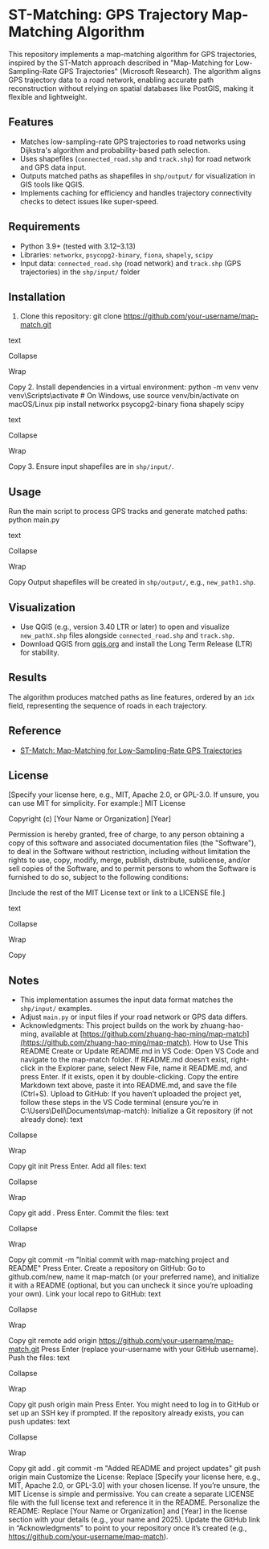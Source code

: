 # ST-Matching: GPS Trajectory Map-Matching Algorithm

This repository implements a map-matching algorithm for GPS trajectories, inspired by the ST-Match approach described in "Map-Matching for Low-Sampling-Rate GPS Trajectories" (Microsoft Research). The algorithm aligns GPS trajectory data to a road network, enabling accurate path reconstruction without relying on spatial databases like PostGIS, making it flexible and lightweight.

## Features
- Matches low-sampling-rate GPS trajectories to road networks using Dijkstra's algorithm and probability-based path selection.
- Uses shapefiles (`connected_road.shp` and `track.shp`) for road network and GPS data input.
- Outputs matched paths as shapefiles in `shp/output/` for visualization in GIS tools like QGIS.
- Implements caching for efficiency and handles trajectory connectivity checks to detect issues like super-speed.

## Requirements
- Python 3.9+ (tested with 3.12–3.13)
- Libraries: `networkx`, `psycopg2-binary`, `fiona`, `shapely`, `scipy`
- Input data: `connected_road.shp` (road network) and `track.shp` (GPS trajectories) in the `shp/input/` folder

## Installation
1. Clone this repository:
git clone https://github.com/your-username/map-match.git

text

Collapse

Wrap

Copy
2. Install dependencies in a virtual environment:
python -m venv venv
venv\Scripts\activate  # On Windows, use source venv/bin/activate on macOS/Linux
pip install networkx psycopg2-binary fiona shapely scipy

text

Collapse

Wrap

Copy
3. Ensure input shapefiles are in `shp/input/`.

## Usage
Run the main script to process GPS tracks and generate matched paths:
python main.py

text

Collapse

Wrap

Copy
Output shapefiles will be created in `shp/output/`, e.g., `new_path1.shp`.

## Visualization
- Use QGIS (e.g., version 3.40 LTR or later) to open and visualize `new_pathX.shp` files alongside `connected_road.shp` and `track.shp`.
- Download QGIS from [qgis.org](https://www.qgis.org/) and install the Long Term Release (LTR) for stability.

## Results
The algorithm produces matched paths as line features, ordered by an `idx` field, representing the sequence of roads in each trajectory.

## Reference
- [ST-Match: Map-Matching for Low-Sampling-Rate GPS Trajectories](https://www.microsoft.com/en-us/research/publication/map-matching-for-low-sampling-rate-gps-trajectories/)

## License
[Specify your license here, e.g., MIT, Apache 2.0, or GPL-3.0. If unsure, you can use MIT for simplicity. For example:]
MIT License

Copyright (c) [Your Name or Organization] [Year]

Permission is hereby granted, free of charge, to any person obtaining a copy
of this software and associated documentation files (the "Software"), to deal
in the Software without restriction, including without limitation the rights
to use, copy, modify, merge, publish, distribute, sublicense, and/or sell
copies of the Software, and to permit persons to whom the Software is
furnished to do so, subject to the following conditions:

[Include the rest of the MIT License text or link to a LICENSE file.]

text

Collapse

Wrap

Copy

## Notes
- This implementation assumes the input data format matches the `shp/input/` examples.
- Adjust `main.py` or input files if your road network or GPS data differs.
- Acknowledgments: This project builds on the work by zhuang-hao-ming, available at [https://github.com/zhuang-hao-ming/map-match](https://github.com/zhuang-hao-ming/map-match).
How to Use This README
Create or Update README.md in VS Code:
Open VS Code and navigate to the map-match folder.
If README.md doesn’t exist, right-click in the Explorer pane, select New File, name it README.md, and press Enter.
If it exists, open it by double-clicking.
Copy the entire Markdown text above, paste it into README.md, and save the file (Ctrl+S).
Upload to GitHub:
If you haven’t uploaded the project yet, follow these steps in the VS Code terminal (ensure you’re in C:\Users\Dell\Documents\map-match):
Initialize a Git repository (if not already done):
text

Collapse

Wrap

Copy
git init
Press Enter.
Add all files:
text

Collapse

Wrap

Copy
git add .
Press Enter.
Commit the files:
text

Collapse

Wrap

Copy
git commit -m "Initial commit with map-matching project and README"
Press Enter.
Create a repository on GitHub:
Go to github.com/new, name it map-match (or your preferred name), and initialize it with a README (optional, but you can uncheck it since you’re uploading your own).
Link your local repo to GitHub:
text

Collapse

Wrap

Copy
git remote add origin https://github.com/your-username/map-match.git
Press Enter (replace your-username with your GitHub username).
Push the files:
text

Collapse

Wrap

Copy
git push origin main
Press Enter. You might need to log in to GitHub or set up an SSH key if prompted.
If the repository already exists, you can push updates:
text

Collapse

Wrap

Copy
git add .
git commit -m "Added README and project updates"
git push origin main
Customize the License:
Replace [Specify your license here, e.g., MIT, Apache 2.0, or GPL-3.0] with your chosen license. If you’re unsure, the MIT License is simple and permissive.
You can create a separate LICENSE file with the full license text and reference it in the README.
Personalize the README:
Replace [Your Name or Organization] and [Year] in the license section with your details (e.g., your name and 2025).
Update the GitHub link in “Acknowledgments” to point to your repository once it’s created (e.g., https://github.com/your-username/map-match).
